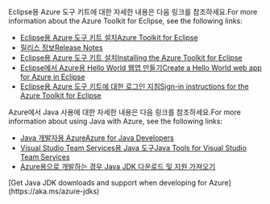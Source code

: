 <span data-ttu-id="b9694-101">Eclipse용 Azure 도구 키트에 대한 자세한 내용은 다음 링크를 참조하세요.</span><span class="sxs-lookup"><span data-stu-id="b9694-101">For more information about the Azure Toolkit for Eclipse, see the following links:</span></span> 

* [<span data-ttu-id="b9694-102">Eclipse용 Azure 도구 키트 설치</span><span class="sxs-lookup"><span data-stu-id="b9694-102">Azure Toolkit for Eclipse</span></span>](../eclipse/azure-toolkit-for-eclipse.md) 
* [<span data-ttu-id="b9694-103">릴리스 정보</span><span class="sxs-lookup"><span data-stu-id="b9694-103">Release Notes</span></span>](https://github.com/Microsoft/azure-tools-for-java/releases) 
* [<span data-ttu-id="b9694-104">Eclipse용 Azure 도구 키트 설치</span><span class="sxs-lookup"><span data-stu-id="b9694-104">Installing the Azure Toolkit for Eclipse</span></span>](../eclipse/azure-toolkit-for-eclipse-installation.md) 
* [<span data-ttu-id="b9694-105">Eclipse에서 Azure용 Hello World 웹앱 만들기</span><span class="sxs-lookup"><span data-stu-id="b9694-105">Create a Hello World web app for Azure in Eclipse</span></span>](../eclipse/azure-toolkit-for-eclipse-create-hello-world-web-app.md) 
* [<span data-ttu-id="b9694-106">Eclipse용 Azure 도구 키트에 대한 로그인 지침</span><span class="sxs-lookup"><span data-stu-id="b9694-106">Sign-in instructions for the Azure Toolkit for Eclipse</span></span>](../eclipse/azure-toolkit-for-eclipse-sign-in-instructions.md) 

<span data-ttu-id="b9694-107">Azure에서 Java 사용에 대한 자세한 내용은 다음 링크를 참조하세요.</span><span class="sxs-lookup"><span data-stu-id="b9694-107">For more information about using Java with Azure, see the following links:</span></span> 

* [<span data-ttu-id="b9694-108">Java 개발자용 Azure</span><span class="sxs-lookup"><span data-stu-id="b9694-108">Azure for Java Developers</span></span>](https://docs.microsoft.com/java/azure/) 
* [<span data-ttu-id="b9694-109">Visual Studio Team Services용 Java 도구</span><span class="sxs-lookup"><span data-stu-id="b9694-109">Java Tools for Visual Studio Team Services</span></span>](/azure/devops/java/)
* <span data-ttu-id="b9694-110">[Azure용으로 개발하는 경우 Java JDK 다운로드 및 지원 가져오기](https://aka.ms/azure-jdks)
<!-- TODO: Add URLs for Java in VSCode here --></span><span class="sxs-lookup"><span data-stu-id="b9694-110">[Get Java JDK downloads and support when developing for Azure](https://aka.ms/azure-jdks)
<!-- TODO: Add URLs for Java in VSCode here --></span></span> 
